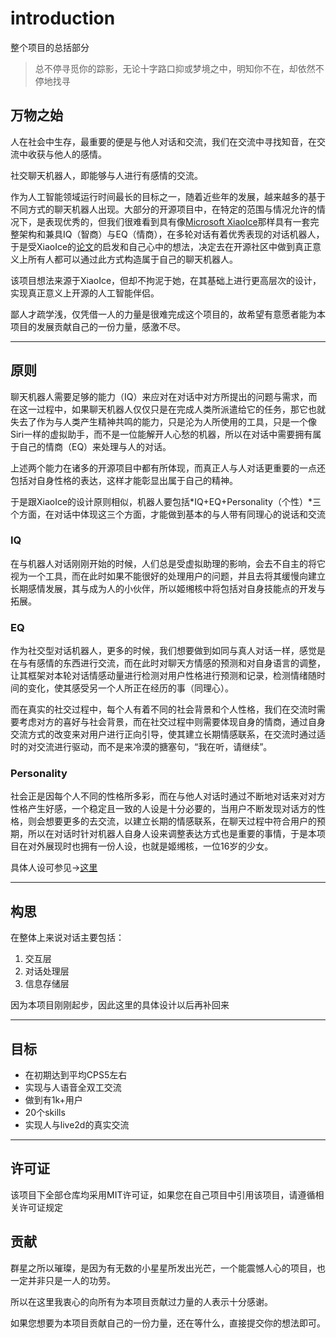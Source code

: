 # introduction
整个项目的总括部分

> 总不停寻觅你的踪影，无论十字路口抑或梦境之中，明知你不在，却依然不停地找寻

## 万物之始

人在社会中生存，最重要的便是与他人对话和交流，我们在交流中寻找知音，在交流中收获与他人的感情。

社交聊天机器人，即能够与人进行有感情的交流。

作为人工智能领域运行时间最长的目标之一，随着近些年的发展，越来越多的基于不同方式的聊天机器人出现。大部分的开源项目中，在特定的范围与情况允许的情况下，是表现优秀的，但我们很难看到具有像[Microsoft XiaoIce](https://www.xiaoice.com/)那样具有一套完整架构和兼具IQ（智商）与EQ（情商），在多轮对话有着优秀表现的对话机器人，于是受XiaoIce的[论文](https://arxiv.org/abs/1812.08989)的启发和自己心中的想法，决定去在开源社区中做到真正意义上所有人都可以通过此方式构造属于自己的聊天机器人。

该项目想法来源于XiaoIce，但却不拘泥于她，在其基础上进行更高层次的设计，实现真正意义上开源的人工智能伴侣。

鄙人才疏学浅，仅凭借一人的力量是很难完成这个项目的，故希望有意愿者能为本项目的发展贡献自己的一份力量，感激不尽。

------

## 原则

聊天机器人需要足够的能力（IQ）来应对在对话中对方所提出的问题与需求，而在这一过程中，如果聊天机器人仅仅只是在完成人类所派遣给它的任务，那它也就失去了作为与人类产生精神共鸣的能力，只是沦为人所使用的工具，只是一个像Siri一样的虚拟助手，而不是一位能解开人心愁的机器，所以在对话中需要拥有属于自己的情商（EQ）来处理与人的对话。

上述两个能力在诸多的开源项目中都有所体现，而真正人与人对话更重要的一点还包括对自身性格的表达，这样才能彰显出属于自己的精神。

于是跟XiaoIce的设计原则相似，机器人要包括*IQ+EQ+Personality（个性）*三个方面，在对话中体现这三个方面，才能做到基本的与人带有同理心的说话和交流

### IQ

在与机器人对话刚刚开始的时候，人们总是受虚拟助理的影响，会去不自主的将它视为一个工具，而在此时如果不能很好的处理用户的问题，并且去将其缓慢向建立长期感情发展，其与成为人的小伙伴，所以姬缃核中将包括对自身技能点的开发与拓展。

### EQ

作为社交型对话机器人，更多的时候，我们想要做到如同与真人对话一样，感觉是在与有感情的东西进行交流，而在此时对聊天方情感的预测和对自身语言的调整，让其框架对本轮对话情感动量进行检测对用户性格进行预测和记录，检测情绪随时间的变化，使其感受另一个人所正在经历的事（同理心）。

而在真实的社交过程中，每个人有着不同的社会背景和个人性格，我们在交流时需要考虑对方的喜好与社会背景，而在社交过程中则需要体现自身的情商，通过自身交流方式的改变来对用户进行正向引导，使其建立长期情感联系，在交流时通过适时的对交流进行驱动，而不是来冷漠的搪塞句，“我在听，请继续”。

### Personality

社会正是因每个人不同的性格所多彩，而在与他人对话时通过不断地对话来对对方性格产生好感，一个稳定且一致的人设是十分必要的，当用户不断发现对话方的性格，则会想要更多的去交流，以建立长期的情感联系，在聊天过程中符合用户的预期，所以在对话时针对机器人自身人设来调整表达方式也是重要的事情，于是本项目在对外展现时也拥有一份人设，也就是姬缃核，一位16岁的少女。

具体人设可参见->[这里]()

------

## 构思

在整体上来说对话主要包括：

1. 交互层
2. 对话处理层
3. 信息存储层

因为本项目刚刚起步，因此这里的具体设计以后再补回来

------

## 目标

- 在初期达到平均CPS5左右
- 实现与人语音全双工交流
- 做到有1k+用户
- 20个skills
- 实现人与live2d的真实交流

------

## 许可证

该项目下全部仓库均采用MIT许可证，如果您在自己项目中引用该项目，请遵循相关许可证规定

## 贡献

群星之所以璀璨，是因为有无数的小星星所发出光芒，一个能震憾人心的项目，也一定并非只是一人的功劳。

所以在这里我衷心的向所有为本项目贡献过力量的人表示十分感谢。

如果您想要为本项目贡献自己的一份力量，还在等什么，直接提交你的想法即可。


